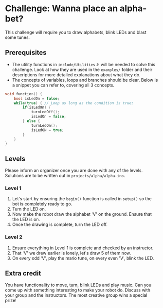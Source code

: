 # Challenge: Wanna place an alpha-bet?

This challenge will require you to draw alphabets, blink LEDs and blast some tunes.

## Prerequisites

- The utility functions in `include/Utilities.h` will be needed to solve this challenge. Look at how they are used in the `examples/` folder and their descriptions for more detailed explanations about what they do.
- The concepts of variables, loops and branches should be clear. Below is a snippet you can refer to, covering all 3 concepts.

```cpp
void function() {
    bool isLedOn = false;
    while(true) { // Loop as long as the condition is true;
        if(isLedOn) {
            turnLedOff();
            isLedOn = false;
        } else {
            turnLedOn();
            isLedON = true;
        }
    }
}
```

## Levels

Please inform an organizer once you are done with any of the levels. Solutions are to be written out in `projects/alpha/alpha.ino`.

### Level 1

1. Let's start by ensuring the `begin()` function is called in `setup()` so the bot is completely ready to go.
2. Turn the LED on.
3. Now make the robot draw the alphabet 'V' on the ground. Ensure that the LED is on.
4. Once the drawing is complete, turn the LED off.

### Level 2

1. Ensure everything in Level 1 is complete and checked by an instructor.
2. That 'V' we drew earlier is lonely, let's draw 5 of them now.
3. On every odd 'V', play the mario tune, on every even 'V', blink the LED.

## Extra credit

You have functionality to move, turn, blink LEDs and play music. Can you come up with something interesting to make your robot do. Discuss with your group and the instructors. The most creative group wins a special prize!

